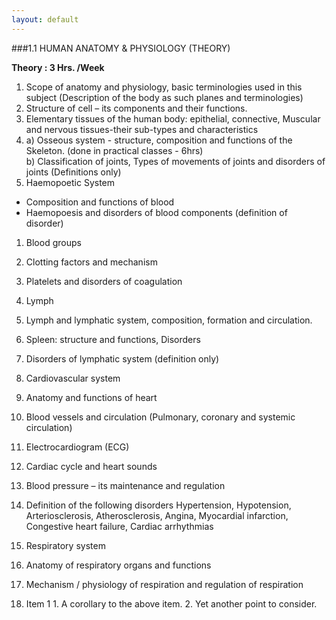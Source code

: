 ```yaml
---
layout: default
---
```


###1.1 HUMAN ANATOMY & PHYSIOLOGY (THEORY)

**Theory : 3 Hrs. /Week**

1. Scope of anatomy and physiology, basic terminologies used in this subject
(Description of the body as such planes and terminologies)
2. Structure of cell – its components and their functions.
3. Elementary tissues of the human body: epithelial, connective, Muscular and
nervous tissues-their sub-types and characteristics
4. a) Osseous system - structure, composition and functions of the
 Skeleton. (done in practical classes - 6hrs)  
  b) Classification of joints, Types of movements of joints and disorders of joints
 (Definitions only)
5. Haemopoetic System 
* Composition and functions of blood
 * Haemopoesis and disorders of blood components (definition of disorder)
  1. Blood groups
  4. Clotting factors and mechanism
  5. Platelets and disorders of coagulation
6. Lymph
  1. Lymph and lymphatic system, composition, formation and circulation.
  2. Spleen: structure and functions, Disorders
  3. Disorders of lymphatic system (definition only)
7. Cardiovascular system
  1. Anatomy and functions of heart
  2. Blood vessels and circulation (Pulmonary, coronary and systemic circulation)
  3. Electrocardiogram (ECG)
  4. Cardiac cycle and heart sounds
  5. Blood pressure – its maintenance and regulation
  6. Definition of the following disorders
  Hypertension, Hypotension, Arteriosclerosis, Atherosclerosis, Angina,
  Myocardial infarction, Congestive heart failure, Cardiac arrhythmias
8. Respiratory system
  1. Anatomy of respiratory organs and functions
  2. Mechanism / physiology of respiration and regulation of respiration

  1. Item 1
    1. A corollary to the above item.
    2. Yet another point to consider.